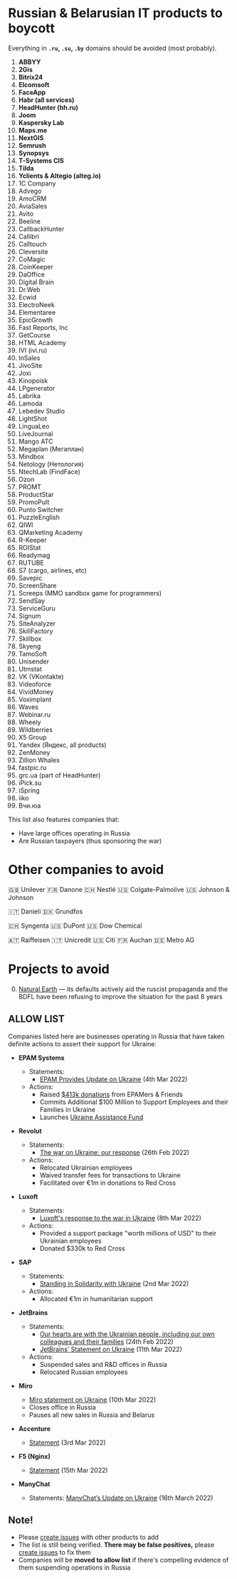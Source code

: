 # Russian & Belarusian IT products to boycott

Everything in **`.ru`, `.su`, `.by`** domains should be avoided (most probably).

1. **ABBYY**
0. **2Gis**
0. **Bitrix24**
0. **Elcomsoft**
0. **FaceApp**
0. **Habr (all services)**
0. **HeadHunter (hh.ru)**
0. **Joom**
0. **Kaspersky Lab**
0. **Maps.me**
0. **NextGIS**
0. **Semrush**
0. **Synopsys**
0. **T-Systems CIS**
0. **Tilda**
0. **Yclients & Altegio (alteg.io)**
0. 1C Company
0. Advego
0. AmoCRM
0. AviaSales
0. Avito
0. Beeline
0. CallbackHunter
0. Callibri
0. Calltouch
0. Cleversite
0. CoMagic
0. CoinKeeper
0. DaOffice
0. Digital Brain
0. Dr.Web
0. Ecwid
0. ElectroNeek
0. Elementaree
0. EpicGrowth
0. Fast Reports, Inc
0. GetCourse
0. HTML Academy
0. IVI (ivi.ru)
0. InSales
0. JivoSite
0. Joxi
0. Kinopoisk
0. LPgenerator
0. Labrika
0. Lamoda
0. Lebedev Studio
0. LightShot
0. LinguaLeo
0. LiveJournal
0. Mango АТС
0. Megaplan (Мегаплан)
0. Mindbox
0. Netology (Нетология)
0. NtechLab (FindFace)
0. Ozon
0. PROMT
0. ProductStar
0. PromoPult
0. Punto Switcher
0. PuzzleEnglish
0. QIWI
0. QMarketing Academy
0. R-Keeper
0. ROIStat
0. Readymag
0. RUTUBE
0. S7 (cargo, airlines, etc)
0. Savepic
0. ScreenShare
0. Screeps (MMO sandbox game for programmers)
0. SendSay
0. ServiceGuru
0. Signum
0. SiteAnalyzer
0. SkillFactory
0. Skillbox
0. Skyeng
0. TamoSoft
0. Unisender
0. Utmstat
0. VK (VKontakte)
0. Videoforce
0. VividMoney
0. Voximplant
0. Waves
0. Webinar.ru
0. Wheely
0. Wildberries
0. X5 Group
0. Yandex (Яндекс, all products)
0. ZenMoney
0. Zillion Whales
0. fastpic.ru
0. grc.ua (part of HeadHunter)
0. iPick.su
0. iSpring
0. iiko
0. Вчи.юа

This list also features companies that:
- Have large offices operating in Russia
- Are Russian taxpayers (thus sponsoring the war)

# Other companies to avoid

🇬🇧 Unilever
🇫🇷 Danone
🇨🇭 Nestlé
🇺🇸 Colgate-Palmolive
🇺🇸 Johnson & Johnson

🇮🇹 Danieli
🇩🇰 Grundfos

🇨🇭 Syngenta
🇺🇸 DuPont
🇺🇸 Dow Chemical

🇦🇹 Raiffeisen
🇮🇹 Unicredit
🇺🇸 Citi
🇫🇷 Auchan
🇩🇪 Metro AG

# Projects to avoid

0. [Natural Earth](https://github.com/nvkelso/natural-earth-vector) — its defaults actively aid the ruscist propaganda and the BDFL have been refusing to improve the situation for the past 8 years

## ALLOW LIST

Companies listed here are businesses operating in Russia that have taken definite actions to assert their support for Ukraine:

- **EPAM Systems**
    - Statements:
       - [EPAM Provides Update on Ukraine](https://www.epam.com/about/newsroom/press-releases/2022/epam-provides-update-on-ukraine) (4th Mar 2022)
    - Actions:
      - Raised [$413k donations](https://www.epam.com/support-ukraine) from EPAMers & Friends
      - Commits Additional $100 Million to Support Employees and their Families in Ukraine
      - Launches [Ukraine Assistance Fund](https://www.epam.com/about/newsroom/press-releases/2022/epam-launches-ukraine-assistance-fund)
- **Revolut**
  - Statements:
    - [The war on Ukraine: our response](https://blog.revolut.com/the-war-on-ukraine-our-response) (26th Feb 2022)
  - Actions:
    - Relocated Ukrainian employees
    - Waived transfer fees for transactions to Ukraine
    - Facilitated over €1m in donations to Red Cross
- **Luxoft**
  - Statements:
    - [Luxoft's response to the war in Ukraine](https://www.luxoft.com/pr/we-stand-united-with-ukraine) (8th Mar 2022)
  - Actions:
    - Provided a support package "worth millions of USD" to their Ukrainian employees
    - Donated $330k to Red Cross
- **SAP**
  - Statements:
    - [Standing in Solidarity with Ukraine](https://news.sap.com/2022/03/standing-in-solidarity) (2nd Mar 2022)
  - Actions:
    - Allocated €1m in humanitarian support
- **JetBrains**
  - Statements:
    - [Our hearts are with the Ukrainian people, including our own colleagues and their families](https://twitter.com/jetbrains/status/1496786254494670851) (24th Feb 2022)
    - [JetBrains’ Statement on Ukraine](https://blog.jetbrains.com/blog/2022/03/11/jetbrains-statement-on-ukraine) (11th Mar 2022)
  - Actions:
    - Suspended sales and R&D offices in Russia
    - Relocated Russian employees
- **Miro**
    - [Miro statement on Ukraine](https://miro.com/blog/update-from-miro-team/) (10th Mar 2022)
    - Closes office in Russia
    - Pauses all new sales in Russia and Belarus
- **Accenture**
    - [Statement](https://newsroom.accenture.com/news/accenture-to-discontinue-business-in-russia.htm) (3rd Mar 2022)

- **F5 (Nginx)**
    - [Statement](https://www.f5.com/company/blog/standing-firm-in-support-of-the-people-of-ukraine) (15th Mar 2022)
- **ManyChat**
    - Statements: [ManyChat’s Update on Ukraine](https://manychat.com/blog/manychats-update-on-ukraine/) (16th March 2022)

## Note!
- Please [create issues](https://github.com/vshymanskyy/StandWithUkraine/issues/new) with other products to add
- The list is still being verified. **There may be false positives,** please [create issues](https://github.com/vshymanskyy/StandWithUkraine/issues/new) to fix them
- Companies will be **moved to allow list** if there's compelling evidence of them suspending operations in Russia
